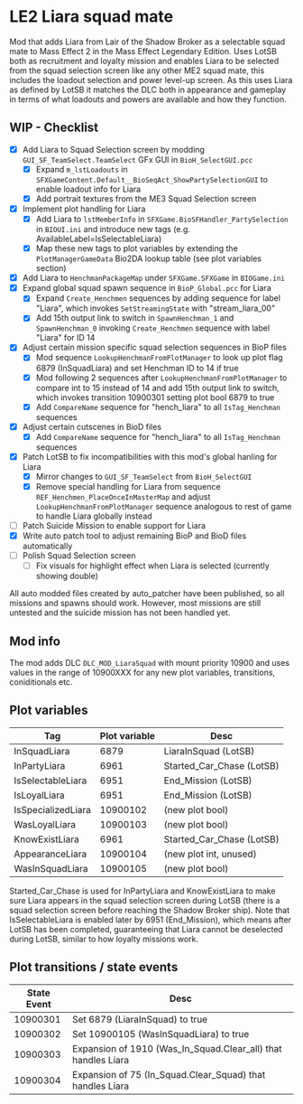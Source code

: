 # LE2 Liara squad mate

Mod that adds Liara from Lair of the Shadow Broker as a selectable squad mate to Mass Effect 2 in the Mass Effect Legendary Edition.
Uses LotSB both as recruitment and loyalty mission and enables Liara to be selected from the squad selection screen
like any other ME2 squad mate, this includes the loadout selection and power level-up screen. As this uses Liara as
defined by LotSB it matches the DLC both in appearance and gameplay in terms of what loadouts and powers are available
and how they function.

## WIP - Checklist

 - [X] Add Liara to Squad Selection screen by modding `GUI_SF_TeamSelect.TeamSelect` GFx GUI in `BioH_SelectGUI.pcc`
   - [X] Expand `m_lstLoadouts` in `SFXGameContent.Default__BioSeqAct_ShowPartySelectionGUI` to enable loadout info for Liara
   - [X] Add portrait textures from the ME3 Squad Selection screen
 - [X] Implement plot handling for Liara
   - [X] Add Liara to `lstMemberInfo` in `SFXGame.BioSFHandler_PartySelection` in `BIOUI.ini` and introduce new tags (e.g. AvailableLabel=IsSelectableLiara)
   - [X] Map these new tags to plot variables by extending the `PlotManagerGameData` Bio2DA lookup table (see plot variables section)
 - [X] Add Liara to `HenchmanPackageMap` under `SFXGame.SFXGame` in `BIOGame.ini`
 - [X] Expand global squad spawn sequence in `BioP_Global.pcc` for Liara
   - [X] Expand `Create_Henchmen` sequences by adding sequence for label "Liara", which invokes `SetStreamingState` with "stream_liara_00"
   - [X] Add 15th output link to switch in `SpawnHenchman_1` and `SpawnHenchman_0` invoking `Create_Henchmen` sequence with label "Liara" for ID 14
 - [X] Adjust certain mission specific squad selection sequences in BioP files
   - [X] Mod sequence `LookupHenchmanFromPlotManager` to look up plot flag 6879 (InSquadLiara) and set Henchman ID to 14 if true
   - [X] Mod following 2 sequences after `LookupHenchmanFromPlotManager` to compare int to 15 instead of 14 and add 15th output link to switch, which invokes transition 10900301 setting plot bool 6879 to true
   - [X] Add `CompareName` sequence for "hench_liara" to all `IsTag_Henchman` sequences
 - [X] Adjust certain cutscenes in BioD files
   - [X] Add `CompareName` sequence for "hench_liara" to all `IsTag_Henchman` sequences
 - [X] Patch LotSB to fix incompatibilities with this mod's global hanling for Liara
   - [X] Mirror changes to `GUI_SF_TeamSelect` from `BioH_SelectGUI`
   - [X] Remove special handling for Liara from sequence `REF_Henchmen_PlaceOnceInMasterMap` and adjust `LookupHenchmanFromPlotManager` sequence analogous to rest of game to handle Liara globally instead
 - [ ] Patch Suicide Mission to enable support for Liara
 - [X] Write auto patch tool to adjust remaining BioP and BioD files automatically
 - [ ] Polish Squad Selection screen
   - [ ] Fix visuals for highlight effect when Liara is selected (currently showing double)

All auto modded files created by auto_patcher have been published, so all missions and spawns should work. However, most
missions are still untested and the suicide mission has not been handled yet.

## Mod info

The mod adds DLC `DLC_MOD_LiaraSquad` with mount priority 10900 and uses values in the range of 10900XXX for any new
plot variables, transitions, coniditionals etc.

## Plot variables

| Tag                | Plot variable | Desc                      |
| ------------------ | ------------- | ------------------------- |
| InSquadLiara       | 6879          | LiaraInSquad (LotSB)      |
| InPartyLiara       | 6961          | Started_Car_Chase (LotSB) |
| IsSelectableLiara  | 6951          | End_Mission (LotSB)       |
| IsLoyalLiara       | 6951          | End_Mission (LotSB)       |
| IsSpecializedLiara | 10900102      | (new plot bool)           |
| WasLoyalLiara      | 10900103      | (new plot bool)           |
| KnowExistLiara     | 6961          | Started_Car_Chase (LotSB) |
| AppearanceLiara    | 10900104      | (new plot int, unused)    |
| WasInSquadLiara    | 10900105      | (new plot bool)           |

Started_Car_Chase is used for InPartyLiara and KnowExistLiara to make sure Liara appears in the squad selection screen
during LotSB (there is a squad selection screen before reaching the Shadow Broker ship). Note that IsSelectableLiara is
enabled later by 6951 (End_Mission), which means after LotSB has been completed, guaranteeing that Liara cannot be deselected
during LotSB, similar to how loyalty missions work.

## Plot transitions / state events

| State Event | Desc                                                          |
| ----------- | ------------------------------------------------------------- |
| 10900301    | Set 6879 (LiaraInSquad) to true                               |
| 10900302    | Set 10900105 (WasInSquadLiara) to true                        |
| 10900303    | Expansion of 1910 (Was_In_Squad.Clear_all) that handles Liara |
| 10900304    | Expansion of 75 (In_Squad.Clear_Squad) that handles Liara     |
